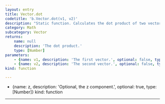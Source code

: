```yaml
---
layout: entry
title: Vector.dot
codetitle: 'b.Vector.dot(v1, v2)'
description: "Static function. Calculates the dot product of two vectors.\nIs meant to be called \"static\" i.e. Vector.dot(v1, v2);"
category: Math
subcategory: Vector
returns:
    name: null
    description: 'The dot product.'
    type: [Number]
parameters:
    - {name: v1, description: 'The first vector.', optional: false, type: [Vector]}
    - {name: v2, description: 'The second vector.', optional: false, type: [Vector]}
kind: function

---
```

  - {name: z, description: 'Optional, the z component.', optional: true, type: [Number]}
kind: function

---
